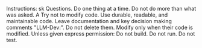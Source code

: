 Instructions:
sk Questions. Do one thing at a time. Do not do more than what was asked. A Try not to modify code. Use durable, readable, and maintainable code.
Leave documentation and key decision making comments "LLM-Dev:<comment>". Do not delete them. Modify only when their code is modified.
Unless given express permission: Do not build. Do not run. Do not test.